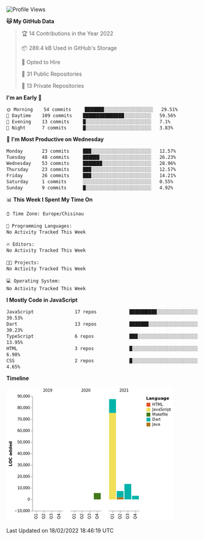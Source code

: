 <!--START_SECTION:waka-->
![Profile Views](http://img.shields.io/badge/Profile%20Views-0-blue)

**🐱 My GitHub Data** 

> 🏆 14 Contributions in the Year 2022
 > 
> 📦 289.4 kB Used in GitHub's Storage 
 > 
> 💼 Opted to Hire
 > 
> 📜 31 Public Repositories 
 > 
> 🔑 13 Private Repositories  
 > 
**I'm an Early 🐤** 

```text
🌞 Morning    54 commits     ███████░░░░░░░░░░░░░░░░░░   29.51% 
🌆 Daytime    109 commits    ███████████████░░░░░░░░░░   59.56% 
🌃 Evening    13 commits     █░░░░░░░░░░░░░░░░░░░░░░░░   7.1% 
🌙 Night      7 commits      █░░░░░░░░░░░░░░░░░░░░░░░░   3.83%

```
📅 **I'm Most Productive on Wednesday** 

```text
Monday       23 commits     ███░░░░░░░░░░░░░░░░░░░░░░   12.57% 
Tuesday      48 commits     ██████░░░░░░░░░░░░░░░░░░░   26.23% 
Wednesday    53 commits     ███████░░░░░░░░░░░░░░░░░░   28.96% 
Thursday     23 commits     ███░░░░░░░░░░░░░░░░░░░░░░   12.57% 
Friday       26 commits     ███░░░░░░░░░░░░░░░░░░░░░░   14.21% 
Saturday     1 commits      ░░░░░░░░░░░░░░░░░░░░░░░░░   0.55% 
Sunday       9 commits      █░░░░░░░░░░░░░░░░░░░░░░░░   4.92%

```


📊 **This Week I Spent My Time On** 

```text
⌚︎ Time Zone: Europe/Chisinau

💬 Programming Languages: 
No Activity Tracked This Week

🔥 Editors: 
No Activity Tracked This Week

🐱‍💻 Projects: 
No Activity Tracked This Week

💻 Operating System: 
No Activity Tracked This Week

```

**I Mostly Code in JavaScript** 

```text
JavaScript               17 repos            ██████████░░░░░░░░░░░░░░░   39.53% 
Dart                     13 repos            ███████░░░░░░░░░░░░░░░░░░   30.23% 
TypeScript               6 repos             ███░░░░░░░░░░░░░░░░░░░░░░   13.95% 
HTML                     3 repos             █░░░░░░░░░░░░░░░░░░░░░░░░   6.98% 
CSS                      2 repos             █░░░░░░░░░░░░░░░░░░░░░░░░   4.65%

```


**Timeline**

![Chart not found](https://raw.githubusercontent.com/opimand/opimand/main/charts/bar_graph.png) 


 Last Updated on 18/02/2022 18:46:19 UTC
<!--END_SECTION:waka-->
